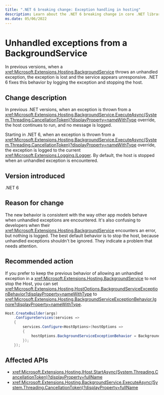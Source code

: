 ```yaml
---
title: ".NET 6 breaking change: Exception handling in hosting"
description: Learn about the .NET 6 breaking change in core .NET libraries where unhandled exceptions from a BackgroundService are logged instead of lost.
ms.date: 05/06/2022
---
```

# Unhandled exceptions from a BackgroundService

In previous versions, when a <xref:Microsoft.Extensions.Hosting.BackgroundService> throws an unhandled exception, the exception is lost and the service appears unresponsive. .NET 6 fixes this behavior by logging the exception and stopping the host.

## Change description

In previous .NET versions, when an exception is thrown from a <xref:Microsoft.Extensions.Hosting.BackgroundService.ExecuteAsync(System.Threading.CancellationToken)?displayProperty=nameWithType> override, the host continues to run, and no message is logged.

Starting in .NET 6, when an exception is thrown from a <xref:Microsoft.Extensions.Hosting.BackgroundService.ExecuteAsync(System.Threading.CancellationToken)?displayProperty=nameWithType> override, the exception is logged to the current <xref:Microsoft.Extensions.Logging.ILogger>. By default, the host is stopped when an unhandled exception is encountered.

## Version introduced

.NET 6

## Reason for change

The new behavior is consistent with the way other app models behave when unhandled exceptions are encountered. It's also confusing to developers when their <xref:Microsoft.Extensions.Hosting.BackgroundService> encounters an error, but nothing is logged. The best default behavior is to stop the host, because unhandled exceptions shouldn't be ignored. They indicate a problem that needs attention.

## Recommended action

If you prefer to keep the previous behavior of allowing an unhandled exception in a <xref:Microsoft.Extensions.Hosting.BackgroundService> to not stop the Host, you can set <xref:Microsoft.Extensions.Hosting.HostOptions.BackgroundServiceExceptionBehavior?displayProperty=nameWithType> to <xref:Microsoft.Extensions.Hosting.BackgroundServiceExceptionBehavior.Ignore?displayProperty=nameWithType>.

```csharp
Host.CreateBuilder(args)
    .ConfigureServices(services =>
    {
        services.Configure<HostOptions>(hostOptions =>
        {
            hostOptions.BackgroundServiceExceptionBehavior = BackgroundServiceExceptionBehavior.Ignore;
        });
    });
```

## Affected APIs

- <xref:Microsoft.Extensions.Hosting.IHost.StartAsync(System.Threading.CancellationToken)?displayProperty=fullName>
- <xref:Microsoft.Extensions.Hosting.BackgroundService.ExecuteAsync(System.Threading.CancellationToken)?displayProperty=fullName>

<!--

### Category

- Core .NET libraries

### Affected APIs

- `M:Microsoft.Extensions.Hosting.IHost.StartAsync(System.Threading.CancellationToken)`
- `M:Microsoft.Extensions.Hosting.BackgroundService.ExecuteAsync(System.Threading.CancellationToken)`

-->
